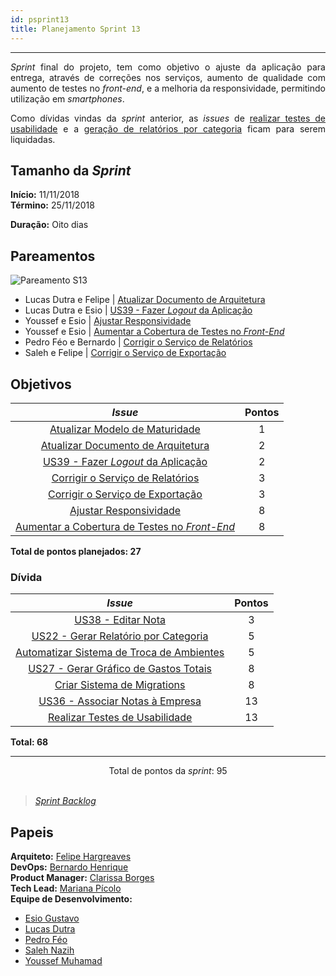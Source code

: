 ```yaml
---
id: psprint13   
title: Planejamento Sprint 13 
---
```


***    

<p align="justify">
<i>Sprint</i> final do projeto, tem como objetivo o ajuste da aplicação para entrega, através de correções nos serviços, aumento de qualidade com aumento de testes no <i>front-end</i>, e a melhoria da responsividade, permitindo utilização em <i>smartphones</i>.
</p>

<p align="justify">
Como dívidas vindas da <i>sprint</i> anterior, as <i>issues</i> de <a href="https://github.com/fga-eps-mds/2018.2-Kalkuli/issues/211" title="Testes de Usabilidade">realizar testes de usabilidade</a> e a <a href="https://github.com/fga-eps-mds/2018.2-Kalkuli/issues/204" title="US22 - Gerar Relatório por Categoria">geração de relatórios por categoria</a> ficam para serem liquidadas.
</p>

## Tamanho da _Sprint_      
**Início:** 11/11/2018   
**Término:** 25/11/2018   

**Duração:** Oito dias   

## Pareamentos   
 
![Pareamento S13](https://user-images.githubusercontent.com/15739610/48971106-ae4ed880-effc-11e8-81d1-2a5c9edb306c.png "Pareamentos Sprint 13")

- Lucas Dutra e Felipe |  [Atualizar Documento de Arquitetura](https://github.com/fga-eps-mds/2018.2-Kalkuli/issues/219)  
- Lucas Dutra e Esio |  [US39 - Fazer _Logout_ da Aplicação](https://github.com/fga-eps-mds/2018.2-Kalkuli/issues/220)   
- Youssef e Esio  |  [Ajustar Responsividade](https://github.com/fga-eps-mds/2018.2-Kalkuli/issues/221)  
- Youssef e Esio |  [Aumentar a Cobertura de Testes no _Front-End_](https://github.com/fga-eps-mds/2018.2-Kalkuli/issues/223)  
- Pedro Féo e Bernardo  |  [Corrigir o Serviço de Relatórios](https://github.com/fga-eps-mds/2018.2-Kalkuli/issues/224)  
- Saleh e Felipe  |  [Corrigir o Serviço de Exportação](https://github.com/fga-eps-mds/2018.2-Kalkuli/issues/225)   

## Objetivos   

|     _Issue_      |    Pontos   |
|:--------------:|:---------:|
|[Atualizar Modelo de Maturidade](https://github.com/fga-eps-mds/2018.2-Kalkuli/issues/222) | 1 |
|[Atualizar Documento de Arquitetura](https://github.com/fga-eps-mds/2018.2-Kalkuli/issues/219) | 2 |
|[US39 - Fazer _Logout_ da Aplicação](https://github.com/fga-eps-mds/2018.2-Kalkuli/issues/220) | 2 |
|[Corrigir o Serviço de Relatórios](https://github.com/fga-eps-mds/2018.2-Kalkuli/issues/224) | 3 |
|[Corrigir o Serviço de Exportação](https://github.com/fga-eps-mds/2018.2-Kalkuli/issues/225) | 3 |
|[Ajustar Responsividade](https://github.com/fga-eps-mds/2018.2-Kalkuli/issues/221) | 8 |
|[Aumentar a Cobertura de Testes no _Front-End_](https://github.com/fga-eps-mds/2018.2-Kalkuli/issues/223) | 8 |


<b>Total de pontos planejados: 27</b>  

### Dívida    

|     _Issue_      |    Pontos   |
|:--------------:|:---------:|
|[US38 - Editar Nota](https://github.com/fga-eps-mds/2018.2-Kalkuli/issues/203) | 3 |
|[US22 - Gerar Relatório por Categoria](https://github.com/fga-eps-mds/2018.2-Kalkuli/issues/204) | 5 |
|[Automatizar Sistema de Troca de Ambientes](https://github.com/fga-eps-mds/2018.2-Kalkuli/issues/209) | 5 |
|[US27 - Gerar Gráfico de Gastos Totais](https://github.com/fga-eps-mds/2018.2-Kalkuli/issues/206) | 8 |
|[Criar Sistema de Migrations](https://app.zenhub.com/workspace/o/fga-eps-mds/2018.2-kalkuli/issues/214)| 8 |
|[US36 - Associar Notas à Empresa](https://github.com/fga-eps-mds/2018.2-Kalkuli/issues/205) | 13 |
|[Realizar Testes de Usabilidade](https://github.com/fga-eps-mds/2018.2-Kalkuli/issues/211)| 13 |

<b>Total: 68</b> 

***

<div style="text-align: center"> Total de pontos da <i>sprint</i>: 95 </div> <br>

> [_Sprint Backlog_](https://github.com/fga-eps-mds/2018.2-Kalkuli/milestone/14)  


## Papeis   


**Arquiteto:** [Felipe Hargreaves](https://github.com/Hargre)   
**DevOps:** [Bernardo Henrique](https://github.com/bernardohrl)  
**Product Manager:** [Clarissa Borges](https://github.com/clarissalimab)    
**Tech Lead:** [Mariana Pícolo](https://github.com/MarianaPicolo)   
**Equipe de Desenvolvimento:** 
- [Esio Gustavo](https://github.com/EsioFreitas)   
- [Lucas Dutra](https://github.com/lucasdutraf)   
- [Pedro Féo](https://github.com/Phe0)   
- [Saleh Nazih](https://github.com/devsalula)
- [Youssef Muhamad](https://github.com/youssef-md)   
